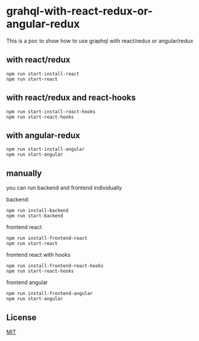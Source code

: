 # grahql-with-react-redux-or-angular-redux

This is a poc to show how to use graphql with react/redux or angular/redux

## with react/redux

```node
npm run start-install-react
npm run start-react
```

## with react/redux and react-hooks

```node
npm run start-install-react-hooks
npm run start-react-hooks
```


## with angular-redux

```node
npm run start-install-angular
npm run start-angular
```

## manually

you can run backend and frontend individually

backend:
```node
npm run install-backend
npm run start-backend
```

frontend react
```node
npm run install-frontend-react
npm run start-react
```

frontend react with hooks
```node
npm run install-frontend-react-hooks
npm run start-react-hooks
```

frontend angular
```node
npm run install-frontend-angular
npm run start-angular
```

## License
[MIT](https://choosealicense.com/licenses/mit/)
